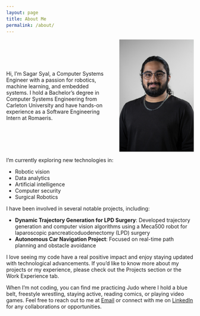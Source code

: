 ```yaml
---
layout: page
title: About Me
permalink: /about/
---
```


<div style="display: flex; align-items: center;">
  <p style="margin-right: 20px;">Hi, I’m Sagar Syal, a Computer Systems Engineer with a passion for robotics, machine learning, and embedded systems. I hold a Bachelor’s degree in Computer Systems Engineering from Carleton University and have hands-on experience as a Software Engineering Intern at Romaeris.</p>
  <img src="/assets/images/2-DSC06042 - Copy.jpg" alt="Sagar Syal" style="width: 200px;">
</div>

I’m currently exploring new technologies in:

- Robotic vision
- Data analytics
- Artificial intelligence
- Computer security
- Surgical Robotics

I have been involved in several notable projects, including:

- **Dynamic Trajectory Generation for LPD Surgery**: Developed trajectory generation and computer vision algorithms using a Meca500 robot for laparoscopic pancreaticoduodenectomy (LPD) surgery
- **Autonomous Car Navigation Project**: Focused on real-time path planning and obstacle avoidance

I love seeing my code have a real positive impact and enjoy staying updated with technological advancements. If you’d like to know more about my projects or my experience, please check out the Projects section or the Work Experience tab.

When I’m not coding, you can find me practicing Judo where I hold a blue belt, freestyle wrestling, staying active, reading comics, or playing video games. Feel free to reach out to me at [<ins>Email</ins>](mailto:sagarsyal83@gmail.com) or connect with me on [<ins>LinkedIn</ins>](https://www.linkedin.com/in/sagar-syal) for any collaborations or opportunities.
